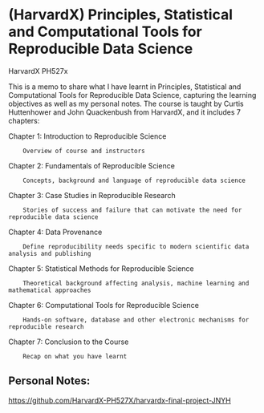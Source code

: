 # (HarvardX) Principles, Statistical and Computational Tools for Reproducible Data Science
HarvardX PH527x

This is a memo to share what I have learnt in Principles, Statistical and Computational Tools for Reproducible Data Science, capturing the learning objectives as well as my personal notes. The course is taught by Curtis Huttenhower and John Quackenbush from HarvardX, and it includes 7 chapters:

Chapter 1: Introduction to Reproducible Science

		Overview of course and instructors

Chapter 2: Fundamentals of Reproducible Science

		Concepts, background and language of reproducible data science

Chapter 3: Case Studies in Reproducible Research

		Stories of success and failure that can motivate the need for reproducible data science

Chapter 4: Data Provenance

		Define reproducibility needs specific to modern scientific data analysis and publishing

Chapter 5: Statistical Methods for Reproducible Science

		Theoretical background affecting analysis, machine learning and mathematical approaches

Chapter 6: Computational Tools for Reproducible Science

		Hands-on software, database and other electronic mechanisms for reproducible research

Chapter 7: Conclusion to the Course

		Recap on what you have learnt



## Personal Notes:
https://github.com/HarvardX-PH527X/harvardx-final-project-JNYH


